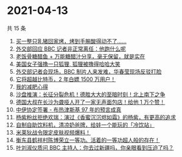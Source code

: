 # 2021-04-13

共 15 条

<!-- BEGIN -->
<!-- 最后更新时间 Tue Apr 13 2021 23:02:53 GMT+0800 (China Standard Time) -->

1. [买一整只乳猪回家烤，烤到手腕酸得动不了……](https://www.zhihu.com/zvideo/1360916447506702336)
2. [外交部回应 BBC 记者非正常离任：他跑什么呢](https://www.zhihu.com/zvideo/1360702099882409984)
3. [老饭骨糖醋鱼 +
   万能糖醋汁分享，毫无保留，就是实在](https://www.zhihu.com/zvideo/1360648280272162818)
4. [美国女子强撸一只狐狸, 狐狸被撸得哈哈大笑](https://www.zhihu.com/zvideo/1359825254311931904)
5. [外交部记者会现场，BBC
   制片人来发难，华春莹现场反驳打脸](https://www.zhihu.com/zvideo/1360964384177623042)
6. [它将超越比特币，2 年白嫖 1500 万用户！](https://www.zhihu.com/zvideo/1360902623068131328)
7. [我的减肥心得](https://www.zhihu.com/zvideo/1360900933279346688)
8. [沙盘推演：长征分裂危机！德胜大大的至暗时刻！北上南下之争](https://www.zhihu.com/zvideo/1360915311202476032)
9. [德国大叔在长沙为聋哑人开了一家无声面包店！给他 1
   万个赞！](https://www.zhihu.com/zvideo/1360704485145411584)
10. [中伊协定签署 - 布热津斯基 97 年的预言成真](https://www.zhihu.com/zvideo/1360906395223638016)
11. [杨紫粉丝拒绝欢瑞：演过《香蜜沉沉烬如霜》的杨紫，有更高的追求](https://www.zhihu.com/zvideo/1360670763129815040)
12. [自制自助饮料机，清凉奶爸牌，给娃一个能玩的「冷饮站」](https://www.zhihu.com/zvideo/1360627701703847936)
13. [米莱狄战令限定皮肤视频爆料！](https://www.zhihu.com/zvideo/1360697360184569856)
14. [衡东县鹤祥村陈博荣立一等功。活着的一等功超人般的存在！](https://www.zhihu.com/zvideo/1360498323309367296)
15. [叶刘淑仪质问 BBC
    主持人：你去过新疆吗，你亲眼看到压迫了吗？](https://www.zhihu.com/zvideo/1360887673188614145)

<!-- END -->
